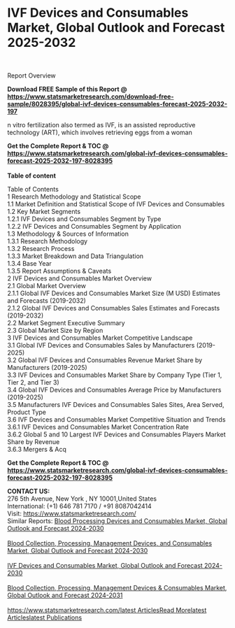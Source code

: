 <h1>IVF Devices and Consumables Market, Global Outlook and Forecast 2025-2032</h1><br/><p>Report Overview</p><p><strong>Download FREE Sample of this Report @ <a href="https://www.statsmarketresearch.com/download-free-sample/8028395/global-ivf-devices-consumables-forecast-2025-2032-197">https://www.statsmarketresearch.com/download-free-sample/8028395/global-ivf-devices-consumables-forecast-2025-2032-197</a></strong></p><p>n vitro fertilization also termed as IVF, is an assisted reproductive technology (ART), which involves retrieving eggs from a woman</p><div><b>Get the Complete Report & TOC @ <a href="https://www.statsmarketresearch.com/global-ivf-devices-consumables-forecast-2025-2032-197-8028395">https://www.statsmarketresearch.com/global-ivf-devices-consumables-forecast-2025-2032-197-8028395</a></b></div><br><b>Table of content</b><p>Table of Contents<br />1 Research Methodology and Statistical Scope<br />1.1 Market Definition and Statistical Scope of IVF Devices and Consumables<br />1.2 Key Market Segments<br />1.2.1 IVF Devices and Consumables Segment by Type<br />1.2.2 IVF Devices and Consumables Segment by Application<br />1.3 Methodology & Sources of Information<br />1.3.1 Research Methodology<br />1.3.2 Research Process<br />1.3.3 Market Breakdown and Data Triangulation<br />1.3.4 Base Year<br />1.3.5 Report Assumptions & Caveats<br />2 IVF Devices and Consumables Market Overview<br />2.1 Global Market Overview<br />2.1.1 Global IVF Devices and Consumables Market Size (M USD) Estimates and Forecasts (2019-2032)<br />2.1.2 Global IVF Devices and Consumables Sales Estimates and Forecasts (2019-2032)<br />2.2 Market Segment Executive Summary<br />2.3 Global Market Size by Region<br />3 IVF Devices and Consumables Market Competitive Landscape<br />3.1 Global IVF Devices and Consumables Sales by Manufacturers (2019-2025)<br />3.2 Global IVF Devices and Consumables Revenue Market Share by Manufacturers (2019-2025)<br />3.3 IVF Devices and Consumables Market Share by Company Type (Tier 1, Tier 2, and Tier 3)<br />3.4 Global IVF Devices and Consumables Average Price by Manufacturers (2019-2025)<br />3.5 Manufacturers IVF Devices and Consumables Sales Sites, Area Served, Product Type<br />3.6 IVF Devices and Consumables Market Competitive Situation and Trends<br />3.6.1 IVF Devices and Consumables Market Concentration Rate<br />3.6.2 Global 5 and 10 Largest IVF Devices and Consumables Players Market Share by Revenue<br />3.6.3 Mergers & Acq<br><div><b>Get the Complete Report & TOC @ <a href="https://www.statsmarketresearch.com/global-ivf-devices-consumables-forecast-2025-2032-197-8028395">https://www.statsmarketresearch.com/global-ivf-devices-consumables-forecast-2025-2032-197-8028395</a></b></div></p> <b>CONTACT US:</b><br>276 5th Avenue, New York , NY 10001,United States<br>International: (+1) 646 781 7170 / +91 8087042414<br>Visit: <a href="https://www.statsmarketresearch.com/">https://www.statsmarketresearch.com/</a><br>Similar Reports: <a href="https://www.statsmarketresearch.com/global-ivf-devices-consumables-forecast-2025-2032-197-8028395">Blood Processing Devices and Consumables Market, Global Outlook and Forecast 2024-2030</a><br/><br/><a href="https://www.statsmarketresearch.com/global-ivf-devices-consumables-forecast-2025-2032-197-8028395">Blood Collection, Processing, Management Devices, and Consumables Market, Global Outlook and Forecast 2024-2030</a><br/><br/><a href="https://www.statsmarketresearch.com/global-ivf-devices-consumables-forecast-2025-2032-197-8028395">IVF Devices and Consumables Market, Global Outlook and Forecast 2024-2030</a><br/><br/><a href="https://www.statsmarketresearch.com/global-ivf-devices-consumables-forecast-2025-2032-197-8028395">Blood Collection, Processing, Management Devices & Consumables Market, Global Outlook and Forecast 2024-2031</a><br/><br/><a href="https://gyeongbokgung.com">https://www.statsmarketresearch.com/</a><a href="https://hallyeomaritime.com">latest Articles</a><a href="https://jingwansa.com">Read More</a><a href=https://nguoiviet.jp/">latest Articles</a><a href="https://www.intelmarketresearch.com/">latest Publications</a>